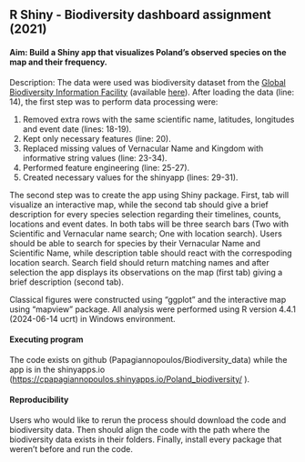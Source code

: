 ## R Shiny - Biodiversity dashboard assignment (2021) 

#### Aim: Build a Shiny app that visualizes Poland’s observed species on the map and their frequency.

Description: The data were used was biodiversity dataset from the [Global Biodiversity Information Facility](https://www.gbif.org/dataset/search?q=) (available [here](https://drive.google.com/file/d/1l1ymMg-K_xLriFv1b8MgddH851d6n2sU/view)). After loading the data (line: 14), the first step was to perform data processing were:
1)	Removed extra rows with the same scientific name, latitudes, longitudes and event date (lines: 18-19).
2)	Kept only necessary features (line: 20).
3)	Replaced missing values of Vernacular Name and Kingdom with informative string values (line: 23-34).
4)	Performed feature engineering (line: 25-27).
5)	Created necessary values for the shinyapp (lines: 29-31). 

The second step was to create the app using Shiny package.
First, tab will visualize an interactive map, while the second tab should give a brief description for every species selection regarding their timelines, counts, locations and event dates. In both tabs will be three search bars (Two with Scientific and Vernacular name search; One with location search).
Users should be able to search for species by their Vernacular Name and Scientific Name, while description table should react with the correspoding location search. Search field should return matching names and after selection the app displays its observations on the map (first tab) giving a brief description (second tab).

Classical figures were constructed using “ggplot” and the interactive map using “mapview” package. All analysis were performed using R version 4.4.1 (2024-06-14 ucrt) in Windows environment.

#### Executing program
The code exists on github (Papagiannopoulos/Biodiversity_data) while the app is in the shinyapps.io (https://cpapagiannopoulos.shinyapps.io/Poland_biodiversity/ ).

#### Reproducibility
Users who would like to rerun the process should download the code and biodiversity data. Then should align the code with the path where the biodiversity data exists in their folders. Finally, install every package that weren’t before and run the code.
